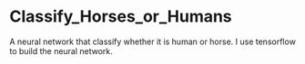 # Classify_Horses_or_Humans
A neural network that classify whether it is human or horse. I use tensorflow to build the neural network. 
